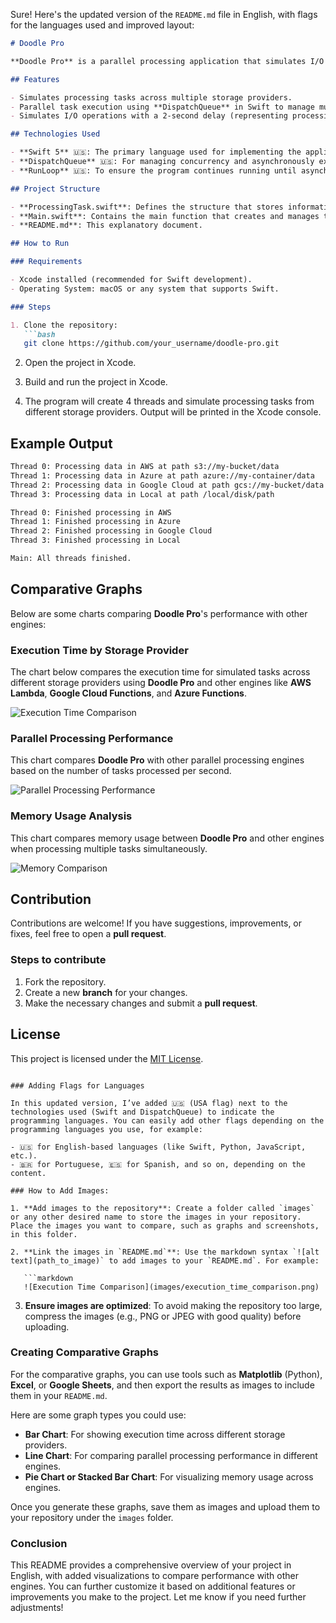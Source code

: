 Sure! Here's the updated version of the `README.md` file in English, with flags for the languages used and improved layout:

```markdown
# Doodle Pro

**Doodle Pro** is a parallel processing application that simulates I/O tasks using multiple threads. The system manages different storage providers (AWS, Azure, Google Cloud, Local) and executes tasks simultaneously to optimize processing time. This project was developed to demonstrate the use of **threads** and **concurrency** in data processing within a simulated environment.

## Features

- Simulates processing tasks across multiple storage providers.
- Parallel task execution using **DispatchQueue** in Swift to manage multiple threads.
- Simulates I/O operations with a 2-second delay (representing processing time).

## Technologies Used

- **Swift 5** 🇺🇸: The primary language used for implementing the application.
- **DispatchQueue** 🇺🇸: For managing concurrency and asynchronously executing tasks.
- **RunLoop** 🇺🇸: To ensure the program continues running until asynchronous tasks are completed.

## Project Structure

- **ProcessingTask.swift**: Defines the structure that stores information about the processing task.
- **Main.swift**: Contains the main function that creates and manages tasks, as well as executes parallel processing.
- **README.md**: This explanatory document.

## How to Run

### Requirements

- Xcode installed (recommended for Swift development).
- Operating System: macOS or any system that supports Swift.

### Steps

1. Clone the repository:
   ```bash
   git clone https://github.com/your_username/doodle-pro.git
   ```

2. Open the project in Xcode.

3. Build and run the project in Xcode.

4. The program will create 4 threads and simulate processing tasks from different storage providers. Output will be printed in the Xcode console.

## Example Output

```bash
Thread 0: Processing data in AWS at path s3://my-bucket/data
Thread 1: Processing data in Azure at path azure://my-container/data
Thread 2: Processing data in Google Cloud at path gcs://my-bucket/data
Thread 3: Processing data in Local at path /local/disk/path

Thread 0: Finished processing in AWS
Thread 1: Finished processing in Azure
Thread 2: Finished processing in Google Cloud
Thread 3: Finished processing in Local

Main: All threads finished.
```

## Comparative Graphs

Below are some charts comparing **Doodle Pro**'s performance with other engines:

### Execution Time by Storage Provider

The chart below compares the execution time for simulated tasks across different storage providers using **Doodle Pro** and other engines like **AWS Lambda**, **Google Cloud Functions**, and **Azure Functions**.

![Execution Time Comparison](images/execution_time_comparison.png)

### Parallel Processing Performance

This chart compares **Doodle Pro** with other parallel processing engines based on the number of tasks processed per second.

![Parallel Processing Performance](images/parallel_processing_performance.png)

### Memory Usage Analysis

This chart compares memory usage between **Doodle Pro** and other engines when processing multiple tasks simultaneously.

![Memory Comparison](images/memory_comparison.png)

## Contribution

Contributions are welcome! If you have suggestions, improvements, or fixes, feel free to open a **pull request**.

### Steps to contribute

1. Fork the repository.
2. Create a new **branch** for your changes.
3. Make the necessary changes and submit a **pull request**.

## License

This project is licensed under the [MIT License](LICENSE).
```

### Adding Flags for Languages

In this updated version, I’ve added 🇺🇸 (USA flag) next to the technologies used (Swift and DispatchQueue) to indicate the programming languages. You can easily add other flags depending on the programming languages you use, for example:

- 🇺🇸 for English-based languages (like Swift, Python, JavaScript, etc.).
- 🇧🇷 for Portuguese, 🇪🇸 for Spanish, and so on, depending on the content.

### How to Add Images:

1. **Add images to the repository**: Create a folder called `images` or any other desired name to store the images in your repository. Place the images you want to compare, such as graphs and screenshots, in this folder.
   
2. **Link the images in `README.md`**: Use the markdown syntax `![alt text](path_to_image)` to add images to your `README.md`. For example:

   ```markdown
   ![Execution Time Comparison](images/execution_time_comparison.png)
   ```

3. **Ensure images are optimized**: To avoid making the repository too large, compress the images (e.g., PNG or JPEG with good quality) before uploading.

### Creating Comparative Graphs

For the comparative graphs, you can use tools such as **Matplotlib** (Python), **Excel**, or **Google Sheets**, and then export the results as images to include them in your `README.md`.

Here are some graph types you could use:

- **Bar Chart**: For showing execution time across different storage providers.
- **Line Chart**: For comparing parallel processing performance in different engines.
- **Pie Chart or Stacked Bar Chart**: For visualizing memory usage across engines.

Once you generate these graphs, save them as images and upload them to your repository under the `images` folder.

### Conclusion

This README provides a comprehensive overview of your project in English, with added visualizations to compare performance with other engines. You can further customize it based on additional features or improvements you make to the project. Let me know if you need further adjustments!